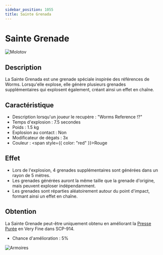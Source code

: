 ```yaml
---
sidebar_position: 1055
title: Sainte Grenada
---
```


# Sainte Grenade

![Molotov](@site/static/img/doc/item/molotov.jpg)

## Description

La Sainte Grenada est une grenade spéciale inspirée des références de Worms. Lorsqu'elle explose, elle génère plusieurs grenades supplémentaires qui explosent également, créant ainsi un effet en chaîne.

## Caractéristique

- Description lorsqu'un joueur le recupère : "Worms Reference !?"
- Temps d'explosion : 7.5 secondes
- Poids : 1.5 kg
- Explosion au contact : Non
- Modificateur de dégats : 3x
- Couleur : <span style={{ color: "red" }}>Rouge</span>

## Effet
- Lors de l'explosion, 4 grenades supplémentaires sont générées dans un rayon de 5 mètres.
- Les grenades générées auront la même taille que la grenade d'origine, mais peuvent exploser indépendamment.
- Les grenades sont réparties aléatoirement autour du point d'impact, formant ainsi un effet en chaîne.

## Obtention

La Sainte Grenade peut-être uniquement obtenu en améliorant la [Presse Purée](/docs/kruacent-exiled/custom-item/presse-purée#mécanique-damélioration) en Very Fine dans SCP-914.
- Chance d'amélioration : 5%

![Armoires](@site/static/img/doc/room/lcz-914-inside.png)